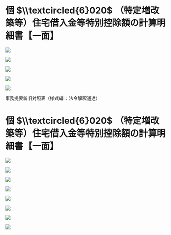 # 個 $\\textcircled{6}020$ （特定増改築等）住宅借入金等特別控除額の計算明細書【一面】

![](https://www.nta.go.jp/tmp/2e87ced8-c06f-4d87-b794-d1ed83514cf3/images/fd3c37a0a67a0ca816740e4db475fd0b88f2da9fa7f81c3318c213240d9da79f.jpg)

![](https://www.nta.go.jp/tmp/2e87ced8-c06f-4d87-b794-d1ed83514cf3/images/a71205f3fae7a5426e564b6a58ac9c87561496dedd2acc345deb7941a4c6a18d.jpg)

![](https://www.nta.go.jp/tmp/2e87ced8-c06f-4d87-b794-d1ed83514cf3/images/05224ad7f066f3d250930b0db4d0397b18cdd84699e8f47796d660b436c391a7.jpg)

![](https://www.nta.go.jp/tmp/2e87ced8-c06f-4d87-b794-d1ed83514cf3/images/7cc0b49e853f16feb80423d8645bcfe88ddb7af4d50d75a0c62f5b057d51aca7.jpg)

![](https://www.nta.go.jp/tmp/2e87ced8-c06f-4d87-b794-d1ed83514cf3/images/e1dde94479b1833dd532385e3b62b88a3714abe7949302326d5a885fa2d741cb.jpg)

事務提要新旧対照表（様式編Ⅰ：法令解釈通達）

# 個 $\\textcircled{6}020$ （特定増改築等）住宅借入金等特別控除額の計算明細書【一面】

![](https://www.nta.go.jp/tmp/2e87ced8-c06f-4d87-b794-d1ed83514cf3/images/24dfb6bcefc26b740ff77e6235b15d2cf89f7812d21046506f854d91f77742a5.jpg)

![](https://www.nta.go.jp/tmp/2e87ced8-c06f-4d87-b794-d1ed83514cf3/images/565edd0a24071dd5bab3adb00ec6700e4fb277eeeb574f483ebd86afe55dda32.jpg)

![](https://www.nta.go.jp/tmp/2e87ced8-c06f-4d87-b794-d1ed83514cf3/images/a3da7620d10fd9769d645c4a1b67e55fcffc470186bd8786f5dbd7c20e433a33.jpg)

![](https://www.nta.go.jp/tmp/2e87ced8-c06f-4d87-b794-d1ed83514cf3/images/8370cb92324f6855d2b43f0b8fe1719bd3b94e5417455dd5c3247022e02aeba7.jpg)

![](https://www.nta.go.jp/tmp/2e87ced8-c06f-4d87-b794-d1ed83514cf3/images/1084b1b41d0601b45b2520f92a0ff20f64801da40695519cb6bf00e32225df92.jpg)

![](https://www.nta.go.jp/tmp/2e87ced8-c06f-4d87-b794-d1ed83514cf3/images/4e90a94467a78ba57b908cfcd70a90b301dc233cf2e8dc9aeb46042e3300d0e1.jpg)

![](https://www.nta.go.jp/tmp/2e87ced8-c06f-4d87-b794-d1ed83514cf3/images/75f42e0f2c8fea3d7bc7fc52bfdfff5cccd875edd6d2d15f0525dc71e1c161dc.jpg)

![](https://www.nta.go.jp/tmp/2e87ced8-c06f-4d87-b794-d1ed83514cf3/images/8ac45f41180b43386a5059030d29e780e8e91ba2301ae9cabb4915225cb809fe.jpg)